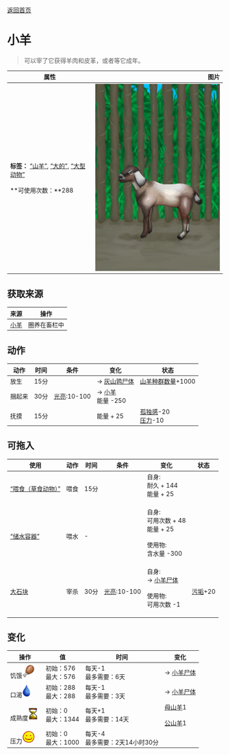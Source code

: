 [返回首页](index.md)  
# 小羊  
> 可以宰了它获得羊肉和皮革，或者等它成年。  
  
  属性  |   图片   
 ----  |  ----:   
 **标签：**	[“山羊”](tag_Goat.md), [“大的”](tag_Large.md), [“大型动物”](tag_LargeAnimal.md)<br><br>**可使用次数：**288  |  ![](Sprite/GoatKidEnclosure.png)   
  
## 获取来源  
来源  |  操作  
----  |  ----  
[小羊](GoatTiedKid.md)  |  圈养在畜栏中  
## 动作  
动作  |  时间  |  条件  |  变化  |  状态  
----  |  ----  |  ----  |  ----  |  ----  
放生  |  15分  |    |  → [灰山鹑尸体](PartridgeDead.md)<br>  |  [山羊种群数量](Pop_Goat.md)+1000  
捆起来  |  30分  |  [光亮](Light.md):10-100  |  → [小羊](GoatTiedKid.md)<br>能量  -250<br>  |    
抚摸  |  15分  |    |  能量 + 25<br>  |  [孤独感](Loneliness.md)-20<br>[压力](Stress.md)-10  
## 可拖入  
使用  |  动作  |  时间  |  条件  |  变化  |  状态  
----  |  ----  |  ----  |  ----  |  ----  |  ----  
[“喂食（草食动物）”](tag_FeedHerb.md)  |  喂食  |  15分  |    |  自身:<br>耐久 + 144<br>能量 + 25<br><br>  |    
[“储水容器”](tag_WaterContainer.md)  |  喂水  |  -  |    |  自身:<br>可用次数 + 48<br>能量 + 25<br><br>使用物:<br>含水量  -300<br><br>  |    
[大石块](StoneHeavy.md)  |  宰杀  |  30分  |  [光亮](Light.md):10-100  |  自身:<br>→ [小羊尸体](GoatCarcassKid.md)<br><br>使用物:<br>可用次数  -1<br><br>  |  [污垢](Filth.md)+20  
## 变化  
操作  |  值  |  时间  |  变化  
----  |  ----  |  ----  |  ----  
饥饿<img decoding="async" src="Sprite/Hunger.png" style="height:30px;">  |  初始：576<br>最大：576  |  每天-1<br>最多需要：6天  |  → [小羊尸体](GoatCarcassKid.md)  
口渴<img decoding="async" src="Sprite/Thirst.png" style="height:30px;">  |  初始：288<br>最大：288  |  每天-1<br>最多需要：3天  |  → [小羊尸体](GoatCarcassKid.md)  
成熟度<img decoding="async" src="Sprite/Spoilage.png" style="height:30px;">  |  初始：0<br>最大：1344  |  每天+1<br>最多需要：14天  |  [母山羊](GoatEnclosureFemale.md)1 <br><br>[公山羊](GoatEnclosureMale.md)1   
压力<img decoding="async" src="Sprite/Content.png" style="height:30px;">  |  初始：0<br>最大：1000  |  每天-4<br>最多需要：2天14小时30分  |    
